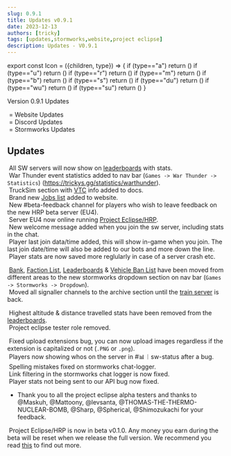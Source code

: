 ```yaml
---
slug: 0.9.1
title: Updates v0.9.1
date: 2023-12-13
authors: [tricky]
tags: [updates,stormworks,website,project eclipse]
description: Updates - V0.9.1
---
```

export const Icon = ({children, type}) => {
  if (type=="a") return (<i class="fas fa-plus update-add" title="Added"></i>)
  if (type=="u") return (<i class="fas fa-arrow-up update-updated" title="Updated"></i>)
  if (type=="r") return (<i class="fas fa-minus update-removed" title="Removed"></i>)
  if (type=="m") return (<i class="fas fa-exchange-alt update-moved" title="Moved"></i>)
  if (type=="b") return (<i class="fas fa-bug update-bug" title="Bug"></i>)
  if (type=="s") return (<i class="fas fa-star update-star" title="Star"></i>)
  if (type=="du") return (<i class="fas fa-brands fa-discord discord-text" title="Discord Update"></i>)
  if (type=="wu") return (<i class="fas fa-globe update-website" title="Website Update"></i>)
  if (type=="su") return (<i class="fas fa-anchor update-stormworks" title="Stormworks Server Update"></i>)
}

Version 0.9.1 Updates

<!--truncate-->
&#8203;<Icon type="wu"></Icon> = Website Updates<br/>
&#8203;<Icon type="du"></Icon> = Discord Updates<br/>
&#8203;<Icon type="su"></Icon> = Stormworks Updates<br/>

## Updates
&#8203;<Icon type="wu"></Icon> <Icon type="a"></Icon> All SW servers will now show on [leaderboards](https://trickys.gg/leaderboards) with stats.<br/>
&#8203;<Icon type="wu"></Icon> <Icon type="a"></Icon> War Thunder event statistics added to nav bar (`Games -> War Thunder -> Statistics`) (https://trickys.gg/statistics/warthunder).<br/>
&#8203;<Icon type="wu"></Icon> <Icon type="a"></Icon> TruckSim section with [VTC](https://trickys.gg//category/trucksim) info added to docs.<br/>
&#8203;<Icon type="wu"></Icon> <Icon type="a"></Icon> Brand new [Jobs list](https://trickys.gg/cargo) added to website.<br/>
&#8203;<Icon type="du"></Icon> <Icon type="a"></Icon> New <a class="discord-text">#beta-feedback</a> channel for players who wish to leave feedback on the new HRP beta server (EU4).<br/>
&#8203;<Icon type="su"></Icon> <Icon type="a"></Icon> Server EU4 now online running [Project Eclipse/HRP](http://trickys.gg/projecteclipse).<br/>
&#8203;<Icon type="su"></Icon> <Icon type="a"></Icon> New welcome message added when you join the sw server, including stats in the chat.<br/>
&#8203;<Icon type="su"></Icon> <Icon type="a"></Icon> Player last join data/time added, this will show in-game when you join. The last join date/time will also be added to our bots and more down the line.<br/>
&#8203;<Icon type="su"></Icon> <Icon type="a"></Icon> Player stats are now saved more reglularly in case of a server crash etc.<br/>



&#8203;<Icon type="wu"></Icon> <Icon type="m"></Icon> [Bank](https://trickys.gg/bank), [Faction List](https://trickys.gg/factions), [Leaderboards](https://trickys.gg/leaderboards) & [Vehicle Ban List](https://trickys.gg/vehiclebans) have been moved from different areas to the new stormworks dropdown section on nav bar (`Games -> Stormworks -> Dropdown`).<br/>
&#8203;<Icon type="du"></Icon> <Icon type="m"></Icon> Moved all signaller channels to the archive section until the [train server](/stormworks/trainserver) is back.<br/>

&#8203;<Icon type="wu"></Icon> <Icon type="r"></Icon> Highest altitude & distance travelled stats have been removed from the [leaderboards](https://trickys.gg/leaderboards).<br/>
&#8203;<Icon type="du"></Icon> <Icon type="r"></Icon> Project eclipse tester role removed.<br/>

&#8203;<Icon type="wu"></Icon> <Icon type="b"></Icon> Fixed upload extensions bug, you can now upload images regardless if the extension is capitalized or not (`.PNG` or `.png`).<br/>
&#8203;<Icon type="du"></Icon> <Icon type="b"></Icon> Players now showing whos on the server in <a class="discord-text">#📊︱sw-status</a> after a bug.<br/>
&#8203;<Icon type="du"></Icon> <Icon type="b"></Icon> Spelling mistakes fixed on stormworks chat-logger.<br/>
&#8203;<Icon type="du"></Icon> <Icon type="b"></Icon> Link filtering in the stormworks chat logger is now fixed.<br/>
&#8203;<Icon type="su"></Icon> <Icon type="b"></Icon> Player stats not being sent to our API bug now fixed.<br/>


- Thank you to all the project eclipse alpha testers and thanks to @Maskuh, @Mattoony, @levsanta, @THOMAS-THE-THERMO-NUCLEAR-BOMB, @Sharp, @Spherical, @Shimozukachi for your feedback.

&#8203;<Icon type="su"></Icon> <Icon type="s"></Icon> Project Eclipse/HRP is now in beta v0.1.0. Any money you earn during the beta will be reset when we release the full version. We recommend you read [this](https://trickys.gg/projecteclipse) to find out more.